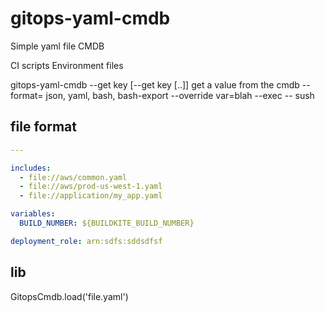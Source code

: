 # gitops-yaml-cmdb

Simple yaml file CMDB

CI scripts
Environment files

gitops-yaml-cmdb
  --get key [--get key [..]]  get a value from the cmdb
  --format=<kind> json, yaml, bash, bash-export
  --override var=blah
  --exec -- sush 

## file format

```yaml
---

includes:
  - file://aws/common.yaml
  - file://aws/prod-us-west-1.yaml
  - file://application/my_app.yaml

variables:
  BUILD_NUMBER: ${BUILDKITE_BUILD_NUMBER}

deployment_role: arn:sdfs:sddsdfsf
```

## lib

GitopsCmdb.load('file.yaml')
